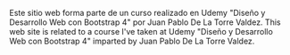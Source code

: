 Este sitio web forma parte de un curso realizado en Udemy "Diseño y Desarrollo Web con Bootstrap 4" por Juan Pablo De La Torre Valdez. 
This web site is related to a course I've taken at Udemy "Diseño y Desarrollo Web con Bootstrap 4" imparted by Juan Pablo De La Torre Valdez.
